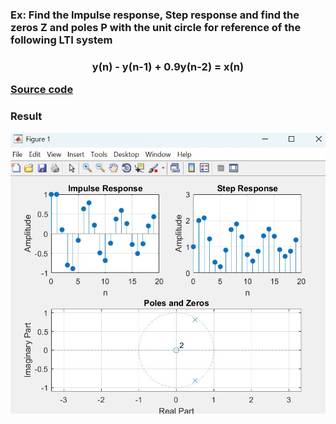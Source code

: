### Ex: Find the Impulse response, Step response and find the zeros Z and poles P with the unit circle for reference of the following LTI system
### <p align="center">y(n) - y(n-1) + 0.9y(n-2) = x(n)</p>  [Source code](https://github.com/bathanh0309/DSP-Digital-Signal-Processing/blob/main/XLSTH/Test1.m)
### Result 
<img src="https://github.com/bathanh0309/DSP-Digital-Signal-Processing/blob/main/XLSTH/Test%201.jpg">

